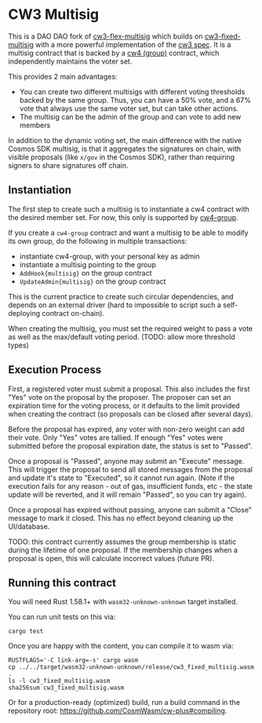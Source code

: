 # CW3 Multisig

This is a DAO DAO fork of [cw3-flex-multisig](https://github.com/CosmWasm/cw-plus/tree/main/contracts/cw3-flex-multisig) which builds on [cw3-fixed-multisig](https://github.com/CosmWasm/cw-plus/tree/main/contracts/cw3-fixed-multisig) with a more powerful implementation of the [cw3 spec](https://github.com/CosmWasm/cw-plus/tree/main/packages/cw3). It is a multisig contract that is backed by a [cw4 (group)](https://github.com/CosmWasm/cw-plus/tree/main/packages/cw4) contract, which independently maintains the voter set.

This provides 2 main advantages:

- You can create two different multisigs with different voting thresholds
  backed by the same group. Thus, you can have a 50% vote, and a 67% vote
  that always use the same voter set, but can take other actions.
- The multisig can be the admin of the group and can vote to add new members

In addition to the dynamic voting set, the main difference with the native Cosmos SDK multisig, is that it aggregates the signatures on chain, with visible proposals (like `x/gov` in the Cosmos SDK), rather than requiring signers to share signatures off chain.

## Instantiation

The first step to create such a multisig is to instantiate a cw4 contract
with the desired member set. For now, this only is supported by
[cw4-group](https://github.com/CosmWasm/cw-plus/tree/main/contracts/cw4-group).

If you create a `cw4-group` contract and want a multisig to be able
to modify its own group, do the following in multiple transactions:

- instantiate cw4-group, with your personal key as admin
- instantiate a multisig pointing to the group
- `AddHook{multisig}` on the group contract
- `UpdateAdmin{multisig}` on the group contract

This is the current practice to create such circular dependencies, and depends on an external driver (hard to impossible to script such a self-deploying contract on-chain).

When creating the multisig, you must set the required weight to pass a vote as well as the max/default voting period. (TODO: allow more threshold types)

## Execution Process

First, a registered voter must submit a proposal. This also includes the first "Yes" vote on the proposal by the proposer. The proposer can set an expiration time for the voting process, or it defaults to the limit provided when creating the contract (so proposals can be closed after several days).

Before the proposal has expired, any voter with non-zero weight can add their vote. Only "Yes" votes are tallied. If enough "Yes" votes were submitted before the proposal expiration date, the status is set to "Passed".

Once a proposal is "Passed", anyone may submit an "Execute" message. This will trigger the proposal to send all stored messages from the proposal and update it's state to "Executed", so it cannot run again. (Note if the execution fails for any reason - out of gas, insufficient funds, etc - the state update will be reverted, and it will remain "Passed", so you can try again).

Once a proposal has expired without passing, anyone can submit a "Close" message to mark it closed. This has no effect beyond cleaning up the UI/database.

TODO: this contract currently assumes the group membership is static during the lifetime of one proposal. If the membership changes when a proposal is open, this will calculate incorrect values (future PR).

## Running this contract

You will need Rust 1.58.1+ with `wasm32-unknown-unknown` target installed.

You can run unit tests on this via:

`cargo test`

Once you are happy with the content, you can compile it to wasm via:

```
RUSTFLAGS='-C link-arg=-s' cargo wasm
cp ../../target/wasm32-unknown-unknown/release/cw3_fixed_multisig.wasm .
ls -l cw3_fixed_multisig.wasm
sha256sum cw3_fixed_multisig.wasm
```

Or for a production-ready (optimized) build, run a build command in
the repository root: https://github.com/CosmWasm/cw-plus#compiling.
